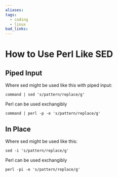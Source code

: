 ```yaml
---
aliases:
tags:
  - coding
  - linux
bad_links:
---
```

# How to Use Perl Like SED

## Piped Input

Where sed might be used like this with piped input:

```
command | sed 's/pattern/replace/g'
```

 Perl can be used exchangibly

```
command | perl -p -e 's/pattern/replace/g'
```

## In Place

Where sed might be used like this:

```
sed -i 's/pattern/replace/g'
```

Perl can be used exchangibly

```
perl -pi -e 's/pattern/replace/g'
```